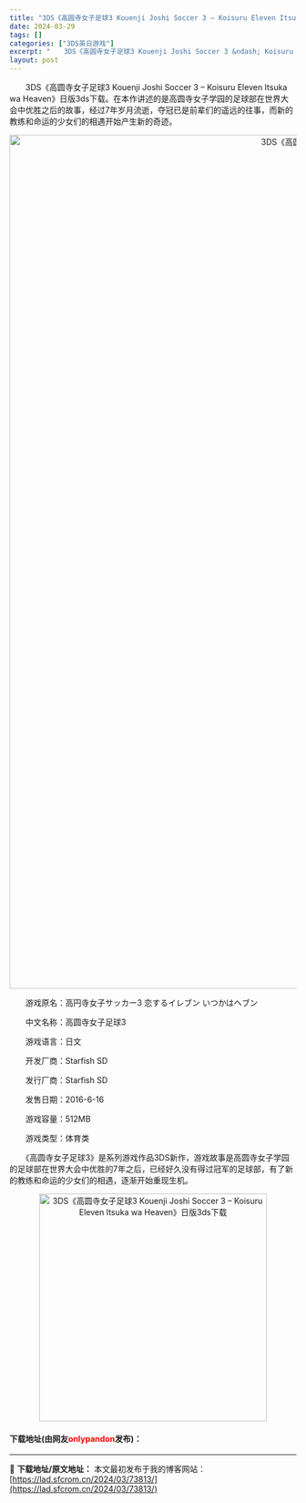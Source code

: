```yaml
---
title: "3DS《高圆寺女子足球3 Kouenji Joshi Soccer 3 – Koisuru Eleven Itsuka wa Heaven》日版3ds下载"
date: 2024-03-29
tags: []
categories: ["3DS英日游戏"]
excerpt: "　　3DS《高圆寺女子足球3 Kouenji Joshi Soccer 3 &ndash; Koisuru Eleven Itsuka wa Heaven》日版3ds下载。在本作讲述的是高圆寺女子学园的足球部在世界大会中优胜之后的故事，经过7年岁月流逝，夺冠已是前辈们的遥远的往事，而新的教练和命运的&hellip;"
layout: post
---
```


 <p>　　3DS《高圆寺女子足球3 Kouenji Joshi Soccer 3 &ndash; Koisuru Eleven Itsuka wa Heaven》日版3ds下载。在本作讲述的是高圆寺女子学园的足球部在世界大会中优胜之后的故事，经过7年岁月流逝，夺冠已是前辈们的遥远的往事，而新的教练和命运的少女们的相遇开始产生新的奇迹。</p> <p align="center"><img align="" border="0" src="https://lad.sfcrom.cn/wp-content/uploads/2024/03/20240329_6606306e4a4c6.jpg" width="1500" alt="3DS《高圆寺女子足球3 Kouenji Joshi Soccer 3 – Koisuru Eleven Itsuka wa Heaven》日版3ds下载" /></p> <p>　　游戏原名：高円寺女子サッカー3 恋するイレブン いつかはヘブン</p> <p>　　中文名称：高圆寺女子足球3</p> <p>　　游戏语言：日文</p> <p>　　开发厂商：Starfish SD</p> <p>　　发行厂商：Starfish SD</p> <p>　　发售日期：2016-6-16</p> <p>　　游戏容量：512MB</p> <p>　　游戏类型：体育类</p> <p>　　《高圆寺女子足球3》是系列游戏作品3DS新作，游戏故事是高圆寺女子学园的足球部在世界大会中优胜的7年之后，已经好久没有得过冠军的足球部，有了新的教练和命运的少女们的相遇，逐渐开始重现生机。</p> <p align="center"><img align="" border="0" src="https://lad.sfcrom.cn/wp-content/uploads/2024/03/20240329_6606306eb425a.jpg" width="400" alt="3DS《高圆寺女子足球3 Kouenji Joshi Soccer 3 – Koisuru Eleven Itsuka wa Heaven》日版3ds下载" /></p> <p><h4>下载地址(由网友<font color="red">onlypandon</font>发布)：</h4></p> 

---
📖 **下载地址/原文地址：** 本文最初发布于我的博客网站：[https://lad.sfcrom.cn/2024/03/73813/](https://lad.sfcrom.cn/2024/03/73813/)
